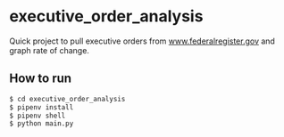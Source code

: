 # executive_order_analysis

Quick project to pull executive orders from www.federalregister.gov and graph rate of change.

## How to run 

```bash
$ cd executive_order_analysis
$ pipenv install
$ pipenv shell
$ python main.py
```

